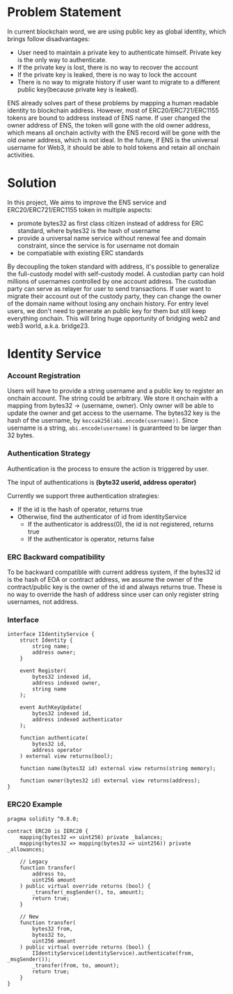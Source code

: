# Problem Statement

In current blockchain word, we are using public key as global identity, which brings follow disadvantages:

 - User need to maintain a private key to authenticate himself. Private key is the only way to authenticate.
 - If the private key is lost, there is no way to recover the account
 - If the private key is leaked, there is no way to lock the account
 - There is no way to migrate history if user want to migrate to a different public key(because private key is leaked).

ENS already solves part of these problems by mapping a human readable identity to blockchain address. However, most of ERC20/ERC721/ERC1155 tokens are bound to address instead of ENS name. If user changed the owner address of ENS, the token will gone with the old owner address, which means all onchain activity with the ENS record will be gone with the old owner address, which is not ideal. In the future, if ENS is the universal username for Web3, it should be able to hold tokens and retain all onchain activities.

# Solution
In this project, We aims to improve the ENS service and ERC20/ERC721/ERC1155 token in multiple aspects:

 - promote bytes32 as first class citizen instead of address for ERC standard, where bytes32 is the hash of username
 - provide a universal name service without renewal fee and domain constraint, since the service is for username not domain
 - be compatiable with existing ERC standards

By decoupling the token standard with address, it's possible to generalize the full-custody model with self-custody model. A custodian party can hold millions of usernames controlled by one account address. The custodian party can serve as relayer for user to send transactions. If user want to migrate their account out of the custody party, they can change the owner of the domain name without losing any onchain history. For entry level users, we don't need to generate an public key for them but still keep everything onchain. This will bring huge opportunity of bridging web2 and web3 world, a.k.a. bridge23.

# Identity Service
### Account Registration
Users will have to provide a string username and a public key to register an onchain account. The string could be arbitrary. We store it onchain with a mapping from bytes32 -> (username, owner). Only owner will be able to update the owner and get access to the username. The bytes32 key is the hash of the username, by `keccak256(abi.encode(username))`. Since username is a string, `abi.encode(username)` is guaranteed to be larger than 32 bytes.

### Authentication Strategy
Authentication is the process to ensure the action is triggered by user.

The input of authentications is __(byte32 userid, address operator)__

Currently we support three authentication strategies:

- If the id is the hash of operator, returns true
- Otherwise, find the authenticator of id from identityService
  - If the authenticator is address(0), the id is not registered, returns true
  - If the authenticator is operator, returns false

### ERC Backward compatibility

To be backward compatible with current address system, if the bytes32 id is the hash of EOA or contract address, we assume the owner of the contract/public key is the owner of the id and always returns true. These is no way to override the hash of address since user can only register string usernames, not address.

### Interface

```
interface IIdentityService {
    struct Identity {
        string name;
        address owner;
    }

    event Register(
        bytes32 indexed id,
        address indexed owner,
        string name
    );

    event AuthKeyUpdate(
        bytes32 indexed id,
        address indexed authenticator
    );

    function authenticate(
        bytes32 id,
        address operator
    ) external view returns(bool);

    function name(bytes32 id) external view returns(string memory);

    function owner(bytes32 id) external view returns(address);
}
```

### ERC20 Example

```
pragma solidity ^0.8.0;

contract ERC20 is IERC20 {
    mapping(bytes32 => uint256) private _balances;
    mapping(bytes32 => mapping(bytes32 => uint256)) private _allowances;

    // Legacy
    function transfer(
        address to,
        uint256 amount
    ) public virtual override returns (bool) {
        _transfer(_msgSender(), to, amount);
        return true;
    }

    // New
    function transfer(
        bytes32 from,
        bytes32 to,
        uint256 amount
    ) public virtual override returns (bool) {
        IIdentityService(identityService).authenticate(from, _msgSender());
        _transfer(from, to, amount);
        return true;
    }
}
```
